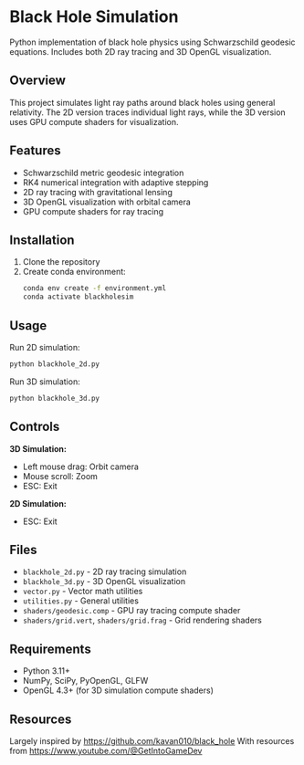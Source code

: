 # Black Hole Simulation

Python implementation of black hole physics using Schwarzschild geodesic equations. Includes both 2D ray tracing and 3D OpenGL visualization.

## Overview

This project simulates light ray paths around black holes using general relativity. The 2D version traces individual light rays, while the 3D version uses GPU compute shaders for visualization.

## Features

- Schwarzschild metric geodesic integration
- RK4 numerical integration with adaptive stepping
- 2D ray tracing with gravitational lensing
- 3D OpenGL visualization with orbital camera
- GPU compute shaders for ray tracing

## Installation

1. Clone the repository
2. Create conda environment:
   ```bash
   conda env create -f environment.yml
   conda activate blackholesim
   ```

## Usage

Run 2D simulation:
```bash
python blackhole_2d.py
```

Run 3D simulation:
```bash
python blackhole_3d.py
```

## Controls

**3D Simulation:**
- Left mouse drag: Orbit camera
- Mouse scroll: Zoom
- ESC: Exit

**2D Simulation:**
- ESC: Exit

## Files

- `blackhole_2d.py` - 2D ray tracing simulation
- `blackhole_3d.py` - 3D OpenGL visualization  
- `vector.py` - Vector math utilities
- `utilities.py` - General utilities
- `shaders/geodesic.comp` - GPU ray tracing compute shader
- `shaders/grid.vert`, `shaders/grid.frag` - Grid rendering shaders

## Requirements

- Python 3.11+
- NumPy, SciPy, PyOpenGL, GLFW
- OpenGL 4.3+ (for 3D simulation compute shaders)

## Resources
Largely inspired by https://github.com/kavan010/black_hole
With resources from https://www.youtube.com/@GetIntoGameDev
